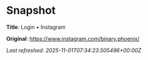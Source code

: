 # Snapshot

**Title**: Login • Instagram

**Original**: <https://www.instagram.com/binary.phoenix/>

_Last refreshed: 2025-11-01T07:34:23.505496+00:00Z_
